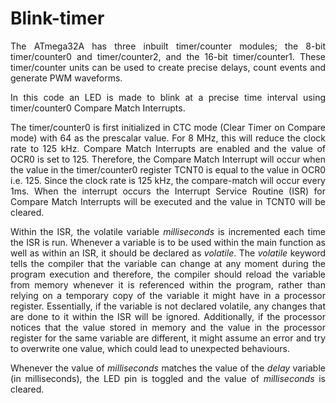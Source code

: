 # Blink-timer

<p align="justify">The ATmega32A has three inbuilt timer/counter modules; the 8-bit timer/counter0 and timer/counter2, and the 16-bit timer/counter1. These timer/counter units can be used to create precise delays, count events and generate PWM waveforms.</p>

<p align="justify">In this code an LED is made to blink at a precise time interval using timer/counter0 Compare Match Interrupts.</p>

<p align="justify">The timer/counter0 is first initialized in CTC mode (Clear Timer on Compare mode) with 64 as the prescalar value. For 8 MHz, this will reduce the clock rate to 125 kHz. Compare Match Interrupts are enabled and the value of OCR0 is set to 125. Therefore, the Compare Match Interrupt will occur when the value in the timer/counter0 register 
TCNT0 is equal to the value in OCR0 i.e. 125. Since the clock rate is 125 kHz, the compare-match will occur every 1ms. When the interrupt occurs the Interrupt Service Routine (ISR) for Compare Match Interrupts will be executed and the value in TCNT0 will be cleared.</p>

<p align="justify">Within the ISR, the volatile variable <em>milliseconds</em> is incremented each time the ISR is run. Whenever a variable is to be used within the main function as well as within an ISR, it should be declared as <em>volatile</em>. The <em>volatile</em> keyword tells the compiler that the variable can change at any moment during the program execution and therefore, the compiler should reload the variable from memory whenever it is referenced within the program, rather than relying on a temporary copy of the variable it might have in a processor register. Essentially, if the variable is not declared volatile, any changes that are done to it within the ISR will be ignored. Additionally, if the processor notices that the value stored in memory and the value in the processor register for the same variable are different, it might assume an error and try to overwrite one value, which could lead to unexpected behaviours.</p>

<p align="justify">Whenever the value of <em>milliseconds</em> matches the value of the <em>delay</em> variable (in milliseconds), the LED pin is toggled and the value of <em>milliseconds</em> is cleared.</p>
